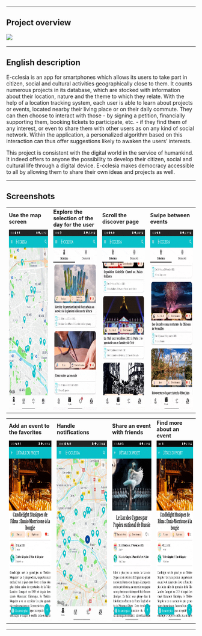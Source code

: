 ***
## **Project overview**

<img src="https://github.com/GabFrancon/Ecclesia/blob/master/communication/Poster.png" height="auto" width="1000"/>

***

## **English description**

E-cclesia is an app for smartphones which allows its users to take part in citizen, social and cultural activities geographically close to them. It counts numerous projects in its database, which are stocked with information about their location, nature and the theme to which they relate. With the help of a location tracking system, each user is able to learn about projects or events, located nearby their living place or on their daily commute. They can then choose to interact with those - by signing a petition, financially supporting them, booking tickets to participate, etc. - if they find them of any interest, or even to share them with other users as on any kind of social network. Within the application, a personalized algorithm based on this interaction can thus offer suggestions likely to awaken the users’ interests.

This project is consistent with the digital world in the service of humankind. It indeed offers to anyone the possibility to develop their citizen, social and cultural life through a digital device. E-cclesia makes democracy accessible to all by allowing them to share their own ideas and projects as well.

***
## **Screenshots**

<table>
  <tr>
    <td><strong>Use the map screen</strong></td>
    <td><strong>Explore the selection of the day for the user</strong></td>
    <td><strong>Scroll the discover page</strong></td>
    <td><strong>Swipe between events</strong></td>
  </tr>
  <tr>
    <td><img src="https://github.com/GabFrancon/Ecclesia/blob/master/communication/map.gif" height="480" width="300"/></td>
    <td><img src="https://github.com/GabFrancon/Ecclesia/blob/master/communication/scroll_selection.gif" height="480" width="300"/></td>
    <td><img src="https://github.com/GabFrancon/Ecclesia/blob/master/communication/scroll_decouvrir.gif" height="480" width="300"/></td>
    <td><img src="https://github.com/GabFrancon/Ecclesia/blob/master/communication/swipe.gif" height="480" width="300"/></td>
  </tr>
</table>
<table>
  <tr>
    <td><strong>Add an event to the favorites</strong></td>
    <td><strong>Handle notifications</strong></td>
    <td><strong>Share an event with friends</strong></td>
    <td><strong>Find more about an event</strong></td>
  </tr>
  <tr>
    <td><img src="https://github.com/GabFrancon/Ecclesia/blob/master/communication/save.gif" height="480" width="300"/></td>
    <td><img src="https://github.com/GabFrancon/Ecclesia/blob/master/communication/notification.gif" height="480" width="300"/></td>
    <td><img src="https://github.com/GabFrancon/Ecclesia/blob/master/communication/share.gif" height="480" width="300"/></td>
    <td><img src="https://github.com/GabFrancon/Ecclesia/blob/master/communication/en_savoir_plus.gif" height="480" width="300"/></td>
  </tr>
</table>

***
